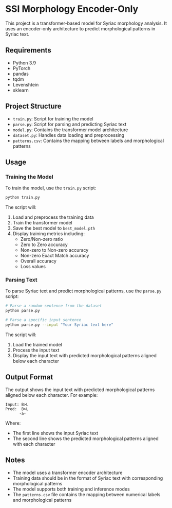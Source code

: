 # SSI Morphology Encoder-Only

This project is a transformer-based model for Syriac morphology analysis. It uses an encoder-only architecture to predict morphological patterns in Syriac text.

## Requirements

- Python 3.9
- PyTorch
- pandas
- tqdm
- Levenshtein
- sklearn

## Project Structure

- `train.py`: Script for training the model
- `parse.py`: Script for parsing and predicting Syriac text
- `model.py`: Contains the transformer model architecture
- `dataset.py`: Handles data loading and preprocessing
- `patterns.csv`: Contains the mapping between labels and morphological patterns

## Usage

### Training the Model

To train the model, use the `train.py` script:

```bash
python train.py
```

The script will:
1. Load and preprocess the training data
2. Train the transformer model
3. Save the best model to `best_model.pth`
4. Display training metrics including:
   - Zero/Non-zero ratio
   - Zero to Zero accuracy
   - Non-zero to Non-zero accuracy
   - Non-zero Exact Match accuracy
   - Overall accuracy
   - Loss values

### Parsing Text

To parse Syriac text and predict morphological patterns, use the `parse.py` script:

```bash
# Parse a random sentence from the dataset
python parse.py

# Parse a specific input sentence
python parse.py --input "Your Syriac text here"
```

The script will:
1. Load the trained model
2. Process the input text
3. Display the input text with predicted morphological patterns aligned below each character

## Output Format

The output shows the input text with predicted morphological patterns aligned below each character. For example:

```
Input: B>L
Pred:  B>L
      -a-
```

Where:
- The first line shows the input Syriac text
- The second line shows the predicted morphological patterns aligned with each character

## Notes

- The model uses a transformer encoder architecture
- Training data should be in the format of Syriac text with corresponding morphological patterns
- The model supports both training and inference modes
- The `patterns.csv` file contains the mapping between numerical labels and morphological patterns 